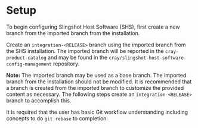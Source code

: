 # Setup

To begin configuring Slingshot Host Software (SHS), first create a new branch from the imported branch from the installation.

Create an `integration-<RELEASE>` branch using the imported branch from the SHS installation.
The imported branch will be reported in the `cray-product-catalog` and may be found in the `cray/slingshot-host-software-config-management` repository.

**Note:** The imported branch may be used as a base branch. The imported branch from the installation should not be modified. It is recommended that a branch is created from the imported branch to customize the provided content as necessary. The following steps create an `integration-<RELEASE>` branch to accomplish this.

It is required that the user has basic Git workflow understanding including concepts to do `git rebase` to completion.
